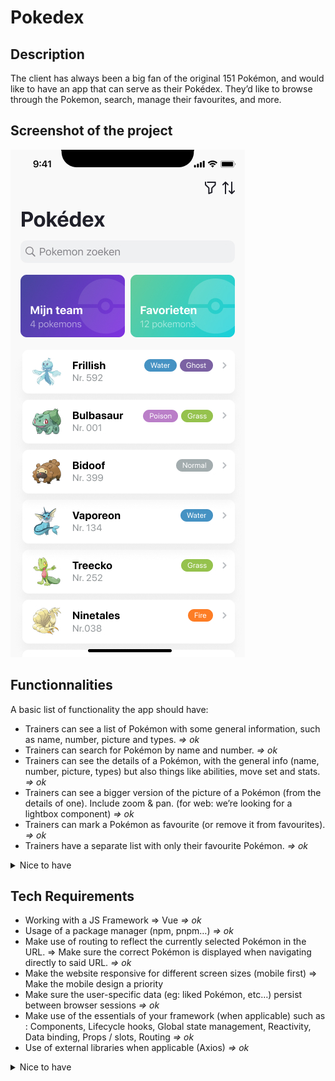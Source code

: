 # Pokedex

## Description
The client has always been a big fan of the original 151 Pokémon, and would like to have an app that can serve as their Pokédex. They’d like to browse through the Pokemon, search, manage their favourites, and more.

## Screenshot of the project
![Home Page - Phone view](./Pokedex%20Home.jpg)

## Functionnalities
A basic list of functionality the app should have:
- Trainers can see a list of Pokémon with some general information, such as name, number, picture and types. *=> ok*
- Trainers can search for Pokémon by name and number. *=> ok*
- Trainers can see the details of a Pokémon, with the general info (name, number, picture, types) but also things like abilities, move set and stats. *=> ok*
- Trainers can see a bigger version of the picture of a Pokémon (from the details of one). Include zoom & pan. (for web: we’re looking for a lightbox component) *=> ok*
- Trainers can mark a Pokémon as favourite (or remove it from favourites). *=> ok*
- Trainers have a separate list with only their favourite Pokémon. *=> ok*


<details>
  <summary>Nice to have</summary>
  
  - [ ] Besides their favourites, trainers would also like to manage their team of Pokémon. A trainer’s team is limited to 6 Pokémon.
  - [x] Quite a few trainers have small devices. The list header (title + search) is quite large, it should collapse when scrolling.
  - [ ] Trainers would like to see more than one picture for Pokémon if available on the detail screen (think carousel like UI).
  - [ ] Trainers would like to see the evolutions of a Pokémon if available, from the detail screen.
  - [ ] Trainers are always on the road in search of new Pokémon so they don’t always have the best connection. The customer would like to have loading and error indicators when data can not be found or it takes long too long. 
  - [ ] Some trainers have large devices. Your implementation should scale gracefully to larger screens. Even better would be to have a “split view”, with the list of Pokémon on the left, and the details of one on the right.
  - [x] Some trainers are forgetful, and don’t remember the name or number of a pokemon. Searching by type (such as “fire”) should also be possible.
  - [ ] Trainers are used to seeing the stats of a Pokémon in the typical hexagon graph.

  </details>

## Tech Requirements
- Working with a JS Framework => Vue  *=> ok*
- Usage of a package manager (npm, pnpm…)  *=> ok*
- Make use of routing to reflect the currently selected Pokémon in the URL. => Make sure the correct Pokémon is displayed when navigating directly to said URL.  *=> ok*
- Make the website responsive for different screen sizes (mobile first) => Make the mobile design a priority
- Make sure the user-specific data (eg: liked Pokémon, etc…) persist between browser sessions  *=> ok*
- Make use of the essentials of your framework (when applicable) such as : Components, Lifecycle hooks, Global state management, Reactivity, Data binding, Props / slots, Routing  *=> ok*
- Use of external libraries when applicable (Axios)  *=> ok*

<details>
  <summary>Nice to have</summary>
  
  - [x] Configure a linter to keep your code clean and consistent
  - [x] Use of utility based css frameworks (TailWind)
  - [ ] Create a ‘404’ page for navigating to URL’s that don’t exist or are invalid
  - [ ] Use event debouncing/throttling when applicable
  - [x] Make sure there is an indicator when loading new data, and make sure no old data is visible when changing selected Pokémon

  </details>
